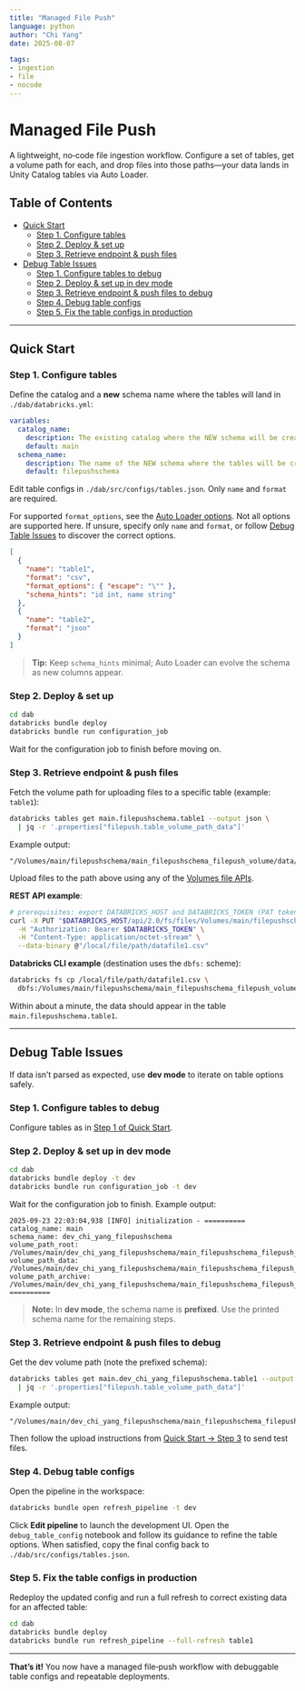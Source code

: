 ```yaml
---
title: "Managed File Push"
language: python
author: "Chi Yang"
date: 2025-08-07

tags:
- ingestion
- file
- nocode
---
```


# Managed File Push

A lightweight, no‑code file ingestion workflow. Configure a set of tables, get a volume path for each, and drop files into those paths—your data lands in Unity Catalog tables via Auto Loader.

## Table of Contents
- [Quick Start](#quick-start)
  - [Step 1. Configure tables](#step-1-configure-tables)
  - [Step 2. Deploy & set up](#step-2-deploy--set-up)
  - [Step 3. Retrieve endpoint & push files](#step-3-retrieve-endpoint--push-files)
- [Debug Table Issues](#debug-table-issues)
  - [Step 1. Configure tables to debug](#step-1-configure-tables-to-debug)
  - [Step 2. Deploy & set up in dev mode](#step-2-deploy--set-up-in-dev-mode)
  - [Step 3. Retrieve endpoint & push files to debug](#step-3-retrieve-endpoint--push-files-to-debug)
  - [Step 4. Debug table configs](#step-4-debug-table-configs)
  - [Step 5. Fix the table configs in production](#step-5-fix-the-table-configs-in-production)

---

## Quick Start

### Step 1. Configure tables
Define the catalog and a **new** schema name where the tables will land in `./dab/databricks.yml`:

```yaml
variables:
  catalog_name:
    description: The existing catalog where the NEW schema will be created.
    default: main
  schema_name:
    description: The name of the NEW schema where the tables will be created.
    default: filepushschema
```

Edit table configs in `./dab/src/configs/tables.json`. Only `name` and `format` are required.

For supported `format_options`, see the [Auto Loader options](https://docs.databricks.com/aws/en/ingestion/cloud-object-storage/auto-loader/options). Not all options are supported here. If unsure, specify only `name` and `format`, or follow [Debug Table Issues](#debug-table-issues) to discover the correct options.

```json
[
  {
    "name": "table1",
    "format": "csv",
    "format_options": { "escape": "\"" },
    "schema_hints": "id int, name string"
  },
  {
    "name": "table2",
    "format": "json"
  }
]
```

> **Tip:** Keep `schema_hints` minimal; Auto Loader can evolve the schema as new columns appear.

### Step 2. Deploy & set up

```bash
cd dab
databricks bundle deploy
databricks bundle run configuration_job
```

Wait for the configuration job to finish before moving on.

### Step 3. Retrieve endpoint & push files
Fetch the volume path for uploading files to a specific table (example: `table1`):

```bash
databricks tables get main.filepushschema.table1 --output json \
  | jq -r '.properties["filepush.table_volume_path_data"]'
```

Example output:

```text
"/Volumes/main/filepushschema/main_filepushschema_filepush_volume/data/table1"
```

Upload files to the path above using any of the [Volumes file APIs](https://docs.databricks.com/aws/en/volumes/volume-files#methods-for-managing-files-in-volumes).

**REST API example**:

```bash
# prerequisites: export DATABRICKS_HOST and DATABRICKS_TOKEN (PAT token)
curl -X PUT "$DATABRICKS_HOST/api/2.0/fs/files/Volumes/main/filepushschema/main_filepushschema_filepush_volume/data/table1/datafile1.csv" \
  -H "Authorization: Bearer $DATABRICKS_TOKEN" \
  -H "Content-Type: application/octet-stream" \
  --data-binary @"/local/file/path/datafile1.csv"
```

**Databricks CLI example** (destination uses the `dbfs:` scheme):

```bash
databricks fs cp /local/file/path/datafile1.csv \
  dbfs:/Volumes/main/filepushschema/main_filepushschema_filepush_volume/data/table1
```

Within about a minute, the data should appear in the table `main.filepushschema.table1`.

---

## Debug Table Issues
If data isn’t parsed as expected, use **dev mode** to iterate on table options safely.

### Step 1. Configure tables to debug
Configure tables as in [Step 1 of Quick Start](#step-1-configure-tables).

### Step 2. Deploy & set up in **dev mode**

```bash
cd dab
databricks bundle deploy -t dev
databricks bundle run configuration_job -t dev
```

Wait for the configuration job to finish. Example output:

```text
2025-09-23 22:03:04,938 [INFO] initialization - ==========
catalog_name: main
schema_name: dev_chi_yang_filepushschema
volume_path_root: /Volumes/main/dev_chi_yang_filepushschema/main_filepushschema_filepush_volume
volume_path_data: /Volumes/main/dev_chi_yang_filepushschema/main_filepushschema_filepush_volume/data
volume_path_archive: /Volumes/main/dev_chi_yang_filepushschema/main_filepushschema_filepush_volume/archive
==========
```

> **Note:** In **dev mode**, the schema name is **prefixed**. Use the printed schema name for the remaining steps.

### Step 3. Retrieve endpoint & push files to debug
Get the dev volume path (note the prefixed schema):

```bash
databricks tables get main.dev_chi_yang_filepushschema.table1 --output json \
  | jq -r '.properties["filepush.table_volume_path_data"]'
```

Example output:

```text
"/Volumes/main/dev_chi_yang_filepushschema/main_filepushschema_filepush_volume/data/table1"
```

Then follow the upload instructions from [Quick Start → Step 3](#step-3-retrieve-endpoint--push-files) to send test files.

### Step 4. Debug table configs
Open the pipeline in the workspace:

```bash
databricks bundle open refresh_pipeline -t dev
```

Click **Edit pipeline** to launch the development UI. Open the `debug_table_config` notebook and follow its guidance to refine the table options. When satisfied, copy the final config back to `./dab/src/configs/tables.json`.

### Step 5. Fix the table configs in production
Redeploy the updated config and run a full refresh to correct existing data for an affected table:

```bash
cd dab
databricks bundle deploy
databricks bundle run refresh_pipeline --full-refresh table1
```

---

**That’s it!** You now have a managed file‑push workflow with debuggable table configs and repeatable deployments.


